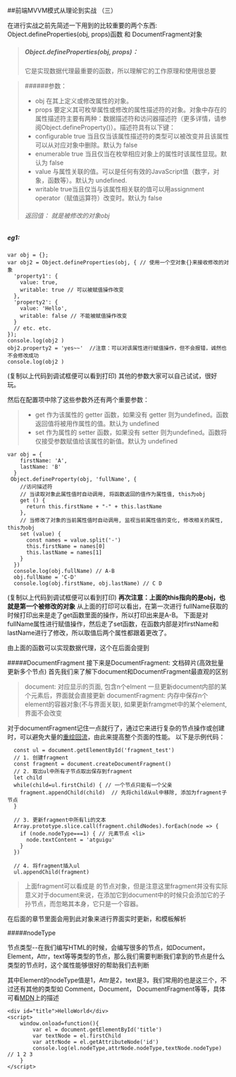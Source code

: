 ##前端MVVM模式从理论到实战 （三）

在进行实战之前先简述一下用到的比较重要的两个东西:
Object.defineProperties(obj, props)函数 和 DocumentFragment对象
>  ##### Object.defineProperties(obj, props)：
> 它是实现数据代理最重要的函数，所以理解它的工作原理和使用很总要

> ######参数：
>  * obj
在其上定义或修改属性的对象。
>  * props
要定义其可枚举属性或修改的属性描述符的对象。对象中存在的属性描述符主要有两种：数据描述符和访问器描述符（更多详情，请参阅Object.defineProperty()）。描述符具有以下键：
>  * configurable
true 当且仅当该属性描述符的类型可以被改变并且该属性可以从对应对象中删除。默认为 false
>  * enumerable
true 当且仅当在枚举相应对象上的属性时该属性显现。默认为 false
>  * value
与属性关联的值。可以是任何有效的JavaScript值（数字，对象，函数等）。默认为 undefined.
>  * writable
true当且仅当与该属性相关联的值可以用assignment operator（赋值运算符）改变时。默认为 false
> ###### 返回值： 就是被修改的对象obj

##### eg1:
```
var obj = {};
var obj2 = Object.defineProperties(obj, { // 使用一个空对象{}来接收修改的对象
  'property1': {
    value: true,
    writable: true // 可以被赋值操作改变
  },
  'property2': {
    value: 'Hello',
    writable: false // 不能被赋值操作改变  
  }
  // etc. etc.
});
console.log(obj2 )
obj2.property2 = 'yes~~'  //注意：可以对该属性进行赋值操作，但不会报错，诚然也不会修改成功
console.log(obj2 )
```
(复制以上代码到调试框便可以看到打印)
其他的参数大家可以自己试试，很好玩。

然后在配置项中除了这些参数外还有两个重要参数：
>  * get
作为该属性的 getter 函数，如果没有 getter 则为undefined。函数返回值将被用作属性的值。默认为 undefined
>  * set
作为属性的 setter 函数，如果没有 setter 则为undefined。函数将仅接受参数赋值给该属性的新值。默认为 undefined
```
var obj = {
    firstName: 'A',
    lastName: 'B'
  }
 Object.defineProperty(obj, 'fullName', {
    //访问描述符
    // 当读取对象此属性值时自动调用, 将函数返回的值作为属性值, this为obj
    get () {
      return this.firstName + "-" + this.lastName
    },
    // 当修改了对象的当前属性值时自动调用, 监视当前属性值的变化, 修改相关的属性, this为obj
    set (value) {
      const names = value.split('-')
      this.firstName = names[0]
      this.lastName = names[1]
    }
  })
  console.log(obj.fullName) // A-B
  obj.fullName = 'C-D'
  console.log(obj.firstName, obj.lastName) // C D
```
(复制以上代码到调试框便可以看到打印)
**再次注意：上面的this指向的是obj，也就是第一个被修改的对象**
从上面的打印可以看出，在第一次进行 fullName获取的时候打印出来是走了get函数里面的操作，所以打印出来是A-B。
下面是对fullName属性进行赋值操作，然后走了set函数，在函数内部是对firstName和lastName进行了修改，所以取值后两个属性都跟着更改了。

由上面的函数可以实现数据代理，这个在后面会提到

#####DocumentFragment
接下来是DocumentFragment: 文档碎片(高效批量更新多个节点)
首先我们来了解下document和DocumentFragment最直观的区别
>document: 对应显示的页面, 包含n个elment  一旦更新document内部的某个元素后，界面就会直接更新
  documentFragment: 内存中保存n个element的容器对象(不与界面关联), 如果更新framgmet中的某个element, 界面不会改变

对于documentFragment记住一点就行了，通过它来进行复杂的节点操作或创建时，可以避免大量的[重绘回流](https://www.css88.com/archives/4996)，由此来提高整个页面的性能。
以下是示例代码：
```
  const ul = document.getElementById('fragment_test')
  // 1. 创建fragment
  const fragment = document.createDocumentFragment()
  // 2. 取出ul中所有子节点取出保存到fragment
  let child
  while(child=ul.firstChild) { // 一个节点只能有一个父亲
    fragment.appendChild(child)  // 先将child从ul中移除, 添加为fragment子节点
  }

  // 3. 更新fragment中所有li的文本
  Array.prototype.slice.call(fragment.childNodes).forEach(node => {
    if (node.nodeType===1) { // 元素节点 <li>
      node.textContent = 'atguigu'
    }
  })

  // 4. 将fragment插入ul
  ul.appendChild(fragment)
```

> 上面fragment可以看成是<fragment></fragment> 的节点对象，但是注意这里fragment并没有实际意义对于document来说，在添加它到document中的时候只会添加它的子孙节点，而忽略其本身，它只是一个容器。

在后面的章节里面会用到此对象来进行界面实时更新，和模板解析

#####nodeType

节点类型--在我们编写HTML的时候，会编写很多的节点，如Document，Element，Attr，text等等类型的节点，那么我们需要判断我们拿到的节点是什么类型的节点时，这个属性能够很好的帮助我们去判断

其中Element的nodeType值是1，Attr是2，text是3，我们常用的也是这三个，不过还有其他的类型如 Comment，Document， DocumentFragment等等，具体可看[MDN](https://developer.mozilla.org/zh-CN/docs/Web/API/Node/nodeType#%E8%8A%82%E7%82%B9%E7%B1%BB%E5%9E%8B%E5%B8%B8%E9%87%8F)上的描述

~~~
<div id="title">HelloWorld</div>
<script>
    window.onload=function(){
        var el = document.getElementById('title')
        var textNode = el.firstChild
        var attrNode = el.getAttributeNode('id')
        console.log(el.nodeType,attrNode.nodeType,textNode.nodeType) // 1 2 3
    }
</script>
~~~